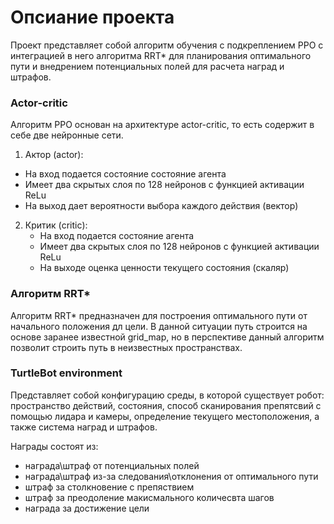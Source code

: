 # Опсиание проекта

Проект представляет собой алгоритм обучения с подкреплением PPO с интеграцией в него алгоритма RRT* для планирования оптимального пути и внедрением потенциальных полей для расчета наград и штрафов. 

### Actor-critic

Алгоритм PPO основан на архитектуре actor-critic, то есть содержит в себе две нейронные сети. 

1. Актор (actor):
  - На вход подается состояние состояние агента
  - Имеет два скрытых слоя по 128 нейронов с функцией активации ReLu
  - На выход дает вероятности выбора каждого действия (вектор)

2. Критик (critic): 
    - На вход подается состояние агента
    - Имеет два скрытых слоя по 128 нейронов с функцией активации ReLu
    - На выходе оценка ценности текущего состояния (скаляр)

### Алгоритм RRT*

Алгоритм RRT* предназначен для построения оптимального пути от начального положения дл цели. В данной ситуации путь строится на основе заранее известной grid_map, но в перспективе данный алгоритм позволит строить путь в неизвестных пространствах. 

### TurtleBot environment 

Представляет собой конфигурацию среды, в которой существует робот: пространство действий, состояния, способ сканирования препятсвий с помощью лидара и камеры, определение текущего местоположения, а также система наград и штрафов. 

Награды состоят из:
  - награда\штраф от потенциальных полей
  - награда\штраф из-за следования\отклонения от оптимального пути
  - штраф за столкновение с препяствием
  - штраф за преодоление макисмального количесвта шагов 
  - награда за достижение цели
